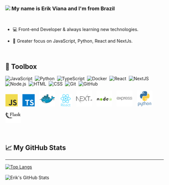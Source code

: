 ### <img src="https://media.giphy.com/media/ehz3LfVj7NvpY8jYUY/giphy.gif" width="30px"> My name is Erik Viana and I'm from Brazil

<br>

* 💻 Front-end Developer & always learning new technologies. <br>

* 🚀 Greater focus on JavaScript, Python, React and NextJs. <br>

<br>


🧰 Toolbox
---
![JavaScript](https://img.shields.io/badge/-JavaScript-05122A?style=flat&logo=javascript)&nbsp;
![Python](https://img.shields.io/badge/-Python-05122A?style=flat&logo=python)&nbsp;
![TypeScript](https://img.shields.io/badge/-TypeScript-05122A?style=flat&logo=typescript)&nbsp;
![Docker](https://img.shields.io/badge/-Docker-05122A?style=flat&logo=docker)&nbsp;
![React](https://img.shields.io/badge/-React-05122A?style=flat&logo=react)&nbsp;
![NextJS](https://img.shields.io/badge/-NextJS-05122A?style=flat&logo=nextjs)&nbsp;
![Node.js](https://img.shields.io/badge/-Node.js-05122A?style=flat&logo=node.js)&nbsp;
![HTML](https://img.shields.io/badge/-HTML-05122A?style=flat&logo=HTML5)&nbsp;
![CSS](https://img.shields.io/badge/-CSS-05122A?style=flat&logo=CSS3&logoColor=1572B6)&nbsp;
![Git](https://img.shields.io/badge/-Git-05122A?style=flat&logo=git)&nbsp;
![GitHub](https://img.shields.io/badge/-GitHub-05122A?style=flat&logo=github)&nbsp;

<img src="https://github.com/devicons/devicon/blob/master/icons/javascript/javascript-original.svg" alt="Javascript Logo" width="40" height="40"/>&emsp;<img src="https://github.com/devicons/devicon/blob/master/icons/typescript/typescript-original.svg" alt="Typescript Logo" width="40" height="40"/>&emsp;<img src="https://github.com/devicons/devicon/blob/master/icons/docker/docker-original.svg" alt="Docker Logo" width="50" height="50"/>&emsp;<img src="https://github.com/devicons/devicon/blob/master/icons/react/react-original-wordmark.svg" alt="ReactJS Logo" width="40" height="40"/>&emsp;<img src="https://github.com/devicons/devicon/blob/master/icons/nextjs/nextjs-original-wordmark.svg" alt="NextJS Logo" width="50" height="50"/>&emsp;<img src="https://github.com/devicons/devicon/blob/master/icons/nodejs/nodejs-original-wordmark.svg" alt="NodeJS Logo" width="50" height="50"/>&emsp;<img src="https://github.com/devicons/devicon/blob/master/icons/express/express-original-wordmark.svg" alt="Express Logo" width="50" height="50"/>&emsp;<img src="https://github.com/devicons/devicon/blob/master/icons/python/python-original-wordmark.svg" alt="Python Logo" width="50" height="50"/>&emsp;<img src="https://github.com/devicons/devicon/blob/master/icons/flask/flask-original-wordmark.svg" alt="Flask Logo" width="50" height="50"/>

<br>


## &#x1f4c8; My GitHub Stats
---

[![Top Langs](https://github-readme-stats.vercel.app/api/top-langs/?username=kinerik&layout=compact&theme=nightowl)](https://github.com/kinerik) <br>
<br>
![Erik's GitHub Stats](https://github-readme-stats.vercel.app/api?username=kinerik&hide=contribs,prs&theme=nightowl) <br>
